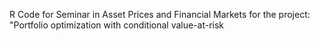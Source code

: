 R Code for Seminar in Asset Prices and Financial Markets for the project: "Portfolio optimization with conditional value-at-risk
